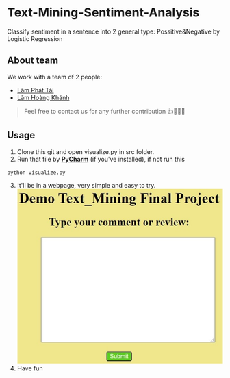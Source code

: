 # Text-Mining-Sentiment-Analysis
Classify sentiment in a sentence into 2 general type: Possitive&Negative by Logistic Regression
## About team
We work with a team of 2 people:
* [Lâm Phát Tài](https://github.com/lamphattai2105)
* [Lâm Hoàng Khánh](https://github.com/lhk1234)
> Feel free to contact us for any further contribution 👍🤘🤗😜
## Usage
1. Clone this git and open visualize.py in src folder.
2. Run that file by [**PyCharm**](https://www.jetbrains.com/pycharm/) (if you've installed), if not run this
```
python visualize.py
```
3. It'll be in a webpage, very simple and easy to try.
![index](src/index.jpg)
4. Have fun
